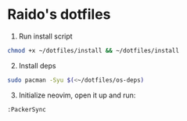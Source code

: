 # Raido's dotfiles

1. Run install script
```bash
chmod +x ~/dotfiles/install && ~/dotfiles/install
```

2. Install deps
```bash
sudo pacman -Syu $(<~/dotfiles/os-deps)
```

3. Initialize neovim, open it up and run:
```bash
:PackerSync
```
